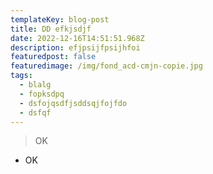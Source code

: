 ```yaml
---
templateKey: blog-post
title: DD efkjsdjf
date: 2022-12-16T14:51:51.968Z
description: efjpsijfpsijhfoi
featuredpost: false
featuredimage: /img/fond_acd-cmjn-copie.jpg
tags:
  - blalg
  - fopksdpq
  - dsfojqsdfjsddsqjfojfdo
  - dsfqf
---
```

> O﻿K

* O﻿K